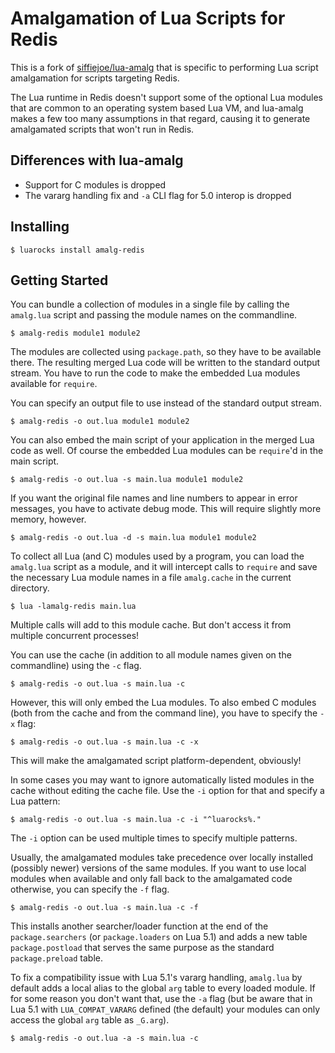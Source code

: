 # Amalgamation of Lua Scripts for Redis

This is a fork of [siffiejoe/lua-amalg](https://github.com/siffiejoe/lua-amalg/blob/master/README.md) that is specific to performing Lua script amalgamation for scripts targeting Redis.

The Lua runtime in Redis doesn't support some of the optional Lua modules that are common to an operating system based Lua VM, and lua-amalg makes a few too many assumptions in that regard, causing it to generate amalgamated scripts that won't run in Redis.

## Differences with lua-amalg

* Support for C modules is dropped
* The vararg handling fix and `-a` CLI flag for 5.0 interop is dropped

## Installing

	$ luarocks install amalg-redis

## Getting Started

You can bundle a collection of modules in a single file by calling the
`amalg.lua` script and passing the module names on the commandline.

	$ amalg-redis module1 module2

The modules are collected using `package.path`, so they have to be
available there. The resulting merged Lua code will be written to the
standard output stream. You have to run the code to make the embedded
Lua modules available for `require`.

You can specify an output file to use instead of the standard output
stream.

	$ amalg-redis -o out.lua module1 module2

You can also embed the main script of your application in the merged
Lua code as well. Of course the embedded Lua modules can be
`require`'d in the main script.

	$ amalg-redis -o out.lua -s main.lua module1 module2

If you want the original file names and line numbers to appear in
error messages, you have to activate debug mode. This will require
slightly more memory, however.

	$ amalg-redis -o out.lua -d -s main.lua module1 module2

To collect all Lua (and C) modules used by a program, you can load the
`amalg.lua` script as a module, and it will intercept calls to
`require` and save the necessary Lua module names in a file
`amalg.cache` in the current directory.

	$ lua -lamalg-redis main.lua

Multiple calls will add to this module cache. But don't access it from
multiple concurrent processes!

You can use the cache (in addition to all module names given on the
commandline) using the `-c` flag.

	$ amalg-redis -o out.lua -s main.lua -c

However, this will only embed the Lua modules. To also embed C modules
(both from the cache and from the command line), you have to specify
the `-x` flag:

	$ amalg-redis -o out.lua -s main.lua -c -x

This will make the amalgamated script platform-dependent, obviously!

In some cases you may want to ignore automatically listed modules in
the cache without editing the cache file. Use the `-i` option for that
and specify a Lua pattern:

	$ amalg-redis -o out.lua -s main.lua -c -i "^luarocks%."

The `-i` option can be used multiple times to specify multiple
patterns.

Usually, the amalgamated modules take precedence over locally
installed (possibly newer) versions of the same modules. If you want
to use local modules when available and only fall back to the
amalgamated code otherwise, you can specify the `-f` flag.

	$ amalg-redis -o out.lua -s main.lua -c -f

This installs another searcher/loader function at the end of the
`package.searchers` (or `package.loaders` on Lua 5.1) and adds a new
table `package.postload` that serves the same purpose as the standard
`package.preload` table.

To fix a compatibility issue with Lua 5.1's vararg handling,
`amalg.lua` by default adds a local alias to the global `arg` table to
every loaded module. If for some reason you don't want that, use the
`-a` flag (but be aware that in Lua 5.1 with `LUA_COMPAT_VARARG`
defined (the default) your modules can only access the global `arg`
table as `_G.arg`).

	$ amalg-redis -o out.lua -a -s main.lua -c
